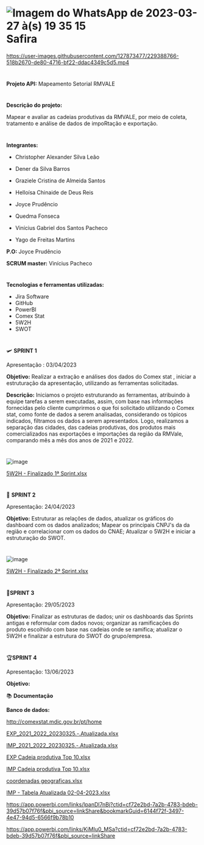 # ![Imagem do WhatsApp de 2023-03-27 à(s) 19 35 15](https://user-images.githubusercontent.com/127873477/228641861-fd006d87-6ce2-4233-9aeb-2d166c0d4823.jpg)  Safira




https://user-images.githubusercontent.com/127873477/229388766-518b2670-de80-4716-bf22-ddac4349c5d5.mp4




#

    
 **Projeto API:**   Mapeamento Setorial RMVALE



#

**Descrição do projeto:**

Mapear e avaliar as cadeias produtivas da RMVALE, por meio de coleta, tratamento e análise de dados de impoRtação e exportação.



#

**Integrantes:**

* Christopher Alexander Silva Leão

* Dener da Silva Barros

* Graziele Cristina de Almeida Santos

* Helloísa Chinaide de Deus Reis

* Joyce Prudêncio

* Quedma Fonseca

* Vinícius Gabriel dos Santos Pacheco

* Yago de Freitas Martins

**P.O:** Joyce Prudêncio


**SCRUM master:** Vinícius Pacheco 

#

**Tecnologias e ferramentas utilizadas:**

* Jira Software
* GitHub
* PowerBI
* Comex Stat
* 5W2H
* SWOT

# 

🛩 **SPRINT 1**

Apresentação : 03/04/2023


**Objetivo:**
Realizar a extração e análises dos dados  do Comex  stat , iniciar a estruturação da apresentação,
utilizando as ferramentas solicitadas.

**Descrição:**
Iniciamos o projeto estruturando as ferramentas, atribuindo à equipe tarefas a serem executadas, assim, com base nas informações fornecidas pelo cliente cumprirmos o que foi solicitado utilizando o Comex stat, como fonte de dados a serem analisadas, considerando os tópicos indicados, filtramos os dados a serem apresentados.
Logo, realizamos a separação das cidades, das cadeias produtivas, dos produtos mais comercializados nas exportações e importações da região da RMVale, comparando mês a mês dos anos de 2021 e 2022.

#

![image](https://user-images.githubusercontent.com/128006146/232626192-2edd18ad-12b0-4dc9-b9bb-1384c033ecb9.png)


[5W2H - Finalizado 1ª Sprint.xlsx](https://github.com/JPrudencio/Safira/files/11256404/5W2H.-.Finalizado.1.Sprint.xlsx)

#

🚗 **SPRINT 2**

Apresentação: 24/04/2023

**Objetivo:**
Estruturar as relações de dados, atualizar os gráficos do dashboard com  os dados analizados; Mapear os principais CNPJ's da da região e correlacionar com os dados do CNAE; Atualizar  o 5W2H e iniciar a estruturação do SWOT.

#

![image](https://user-images.githubusercontent.com/128006146/234132534-4aa334b4-d22f-4002-bb40-e02a7d7881f5.png)


[5W2H - Finalizado 2ª Sprint.xlsx](https://github.com/JPrudencio/Safira/files/11315165/5W2H.-.Finalizado.2.Sprint.xlsx)

#

🎢**SPRINT 3**

Apresentação: 29/05/2023

**Objetivo:**
Finalizar as estruturas de dados; unir os dashboards das Sprints antigas e reformular com dados novos; organizar as ramificações do produto escolhido com base nas cadeias onde se ramifica; atualizar o 5W2H e finalizar a estrutura do SWOT do grupo/empresa.

#

🏆**SPRINT 4**

Apresentação: 13/06/2023

**Objetivo:**


📚 **Documentação** 

**Banco de dados:**

http://comexstat.mdic.gov.br/pt/home

[EXP_2021_2022_20230325.-.Atualizada.xlsx](https://github.com/JPrudencio/Safira/files/11106315/EXP_2021_2022_20230325.-.Atualizada.xlsx)

[IMP_2021_2022_20230325.-.Atualizada.xlsx](https://github.com/JPrudencio/Safira/files/11106316/IMP_2021_2022_20230325.-.Atualizada.xlsx)

[EXP Cadeia produtiva Top 10.xlsx](https://github.com/JPrudencio/Safira/files/11134765/EXP.Cadeia.produtiva.Top.10.xlsx)

[IMP Cadeia produtiva Top 10.xlsx](https://github.com/JPrudencio/Safira/files/11134768/IMP.Cadeia.produtiva.Top.10.xlsx)

[coordenadas geograficas.xlsx](https://github.com/JPrudencio/Safira/files/11134772/coordenadas.geograficas.xlsx)

[IMP - Tabela Atualizada 02-04-2023.xlsx](https://github.com/JPrudencio/Safira/files/11134778/IMP.-.Tabela.Atualizada.02-04-2023.xlsx)

https://app.powerbi.com/links/lpanDl7nBj?ctid=cf72e2bd-7a2b-4783-bdeb-39d57b07f76f&pbi_source=linkShare&bookmarkGuid=6144f72f-3497-4e47-94d5-6566f9b78b10

https://app.powerbi.com/links/KiMIu0_MSa?ctid=cf72e2bd-7a2b-4783-bdeb-39d57b07f76f&pbi_source=linkShare

